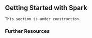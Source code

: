 ## Getting Started with Spark

```{warning}
This section is under construction.
```

### Further Resources
